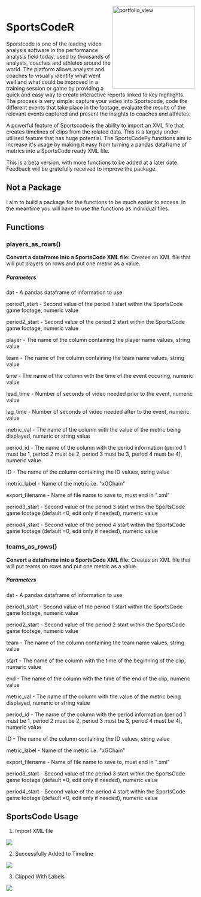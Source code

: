 
<img width="220" alt="portfolio_view" align="right" src="https://github.com/FCrSTATS/SportsCodeR/blob/master/img/SportsCodePy.png">

# SportsCodeR

Sporstcode is one of the leading video analysis software in the performance analysis field today, used by thousands of analysts, coaches and athletes around the world. The platform allows analysts and coaches to visually identify what went well and what could be improved in a training session or game by providing a quick and easy way to create interactive reports linked to key highlights. The process is very simple: capture your video into Sportscode, code the different events that take place in the footage, evaluate the results of the relevant events captured and present the insights to coaches and athletes. 

A powerful feature of Sportscode is the ability to import an XML file that creates timelines of clips from the related data. This is a largely under-utilised feature that has huge potential. The SportsCodePy functions aim to increase it's usage by making it easy from turning a pandas dataframe of metrics into a SportsCode ready XML file. 

This is a beta version, with more functions to be added at a later date. Feedback will be gratefully received to improve the package. 

## Not a Package

I aim to build a package for the functions to be much easier to access. In the meantime you will have to use the functions as individual files. 

## Functions 

### players_as_rows()
**Convert a dataframe into a SportsCode XML file:** Creates an XML file that will put players on rows and put one metric as a value. 

##### Parameters 

dat - A pandas dataframe of information to use

period1_start - Second value of the period 1 start within the SportsCode game footage, numeric value

period2_start - Second value of the period 2 start within the SportsCode game footage, numeric value 

player - The name of the column containing the player name values, string value

team - The name of the column containing the team name values, string value

time - The name of the column with the time of the event occuring, numeric value

lead_time - Number of seconds of video needed prior to the event, numeric value

lag_time - Number of seconds of video needed after to the event, numeric value

metric_val - The name of the column with the value of the metric being displayed, numeric or string value

period_id - The name of the column with the period information (period 1 must be 1, period 2 must be 2, period 3 must be 3, period 4 must be 4], numeric value

ID - The name of the column containing the ID values, string value

metric_label - Name of the metric i.e. "xGChain"

export_filename - Name of file name to save to, must end in ".xml"

period3_start - Second value of the period 3 start within the SportsCode game footage (default =0, edit only if needed), numeric value

period4_start - Second value of the period 4 start within the SportsCode game footage (default =0, edit only if needed), numeric value 

### teams_as_rows()
**Convert a dataframe into a SportsCode XML file:** Creates an XML file that will put teams on rows and put one metric as a value. 

##### Parameters 

dat - A pandas dataframe of information to use

period1_start - Second value of the period 1 start within the SportsCode game footage, numeric value

period2_start - Second value of the period 2 start within the SportsCode game footage, numeric value 

team - The name of the column containing the team name values, string value

start - The name of the column with the time of the beginning of the clip, numeric value

end - The name of the column with the time of the end of the clip, numeric value

metric_val - The name of the column with the value of the metric being displayed, numeric or string value

period_id - The name of the column with the period information (period 1 must be 1, period 2 must be 2, period 3 must be 3, period 4 must be 4], numeric value

ID - The name of the column containing the ID values, string value

metric_label - Name of the metric i.e. "xGChain"

export_filename - Name of file name to save to, must end in ".xml"

period3_start - Second value of the period 3 start within the SportsCode game footage (default =0, edit only if needed), numeric value

period4_start - Second value of the period 4 start within the SportsCode game footage (default =0, edit only if needed), numeric value 
              
## SportsCode Usage 

1. Import XML file 
<img src="https://github.com/FCrSTATS/SportsCodeR/blob/master/img/import.png">

2. Successfully Added to Timeline
<img src="https://github.com/FCrSTATS/SportsCodeR/blob/master/img/imported.png">

3. Clipped With Labels
<img src="https://github.com/FCrSTATS/SportsCodeR/blob/master/img/clipped.png">
